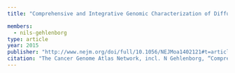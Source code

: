 ```yaml
---
title: "Comprehensive and Integrative Genomic Characterization of Diffuse Lower Grade Gliomas"

members:
  - nils-gehlenborg
type: article
year: 2015
publisher: "http://www.nejm.org/doi/full/10.1056/NEJMoa1402121#t=article"
citation: "The Cancer Genome Atlas Network, incl. N Gehlenborg, “Comprehensive and Integrative Genomic Characterization of Diffuse Lower Grade Gliomas”. *New England Journal of Medicine* **372**:2481-2498 (2015)"
---
```

